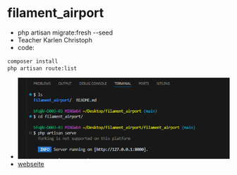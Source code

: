 # filament_airport
- php artisan migrate:fresh --seed
- Teacher Karlen Christoph
- code:
 ```
composer install
php artisan route:list
```
- ![server](image.png)
- [webseite](https://sapium.gitbook.io/bfo)